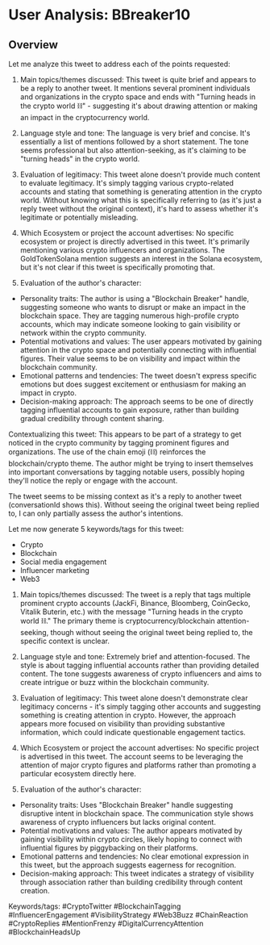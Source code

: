 # User Analysis: BBreaker10

## Overview

<think>
Let me analyze this tweet to address each of the points requested:

1. Main topics/themes discussed:
This tweet is quite brief and appears to be a reply to another tweet. It mentions several prominent individuals and organizations in the crypto space and ends with "Turning heads in the crypto world ⛓️" - suggesting it's about drawing attention or making an impact in the cryptocurrency world.

2. Language style and tone:
The language is very brief and concise. It's essentially a list of mentions followed by a short statement. The tone seems professional but also attention-seeking, as it's claiming to be "turning heads" in the crypto world.

3. Evaluation of legitimacy:
This tweet alone doesn't provide much content to evaluate legitimacy. It's simply tagging various crypto-related accounts and stating that something is generating attention in the crypto world. Without knowing what this is specifically referring to (as it's just a reply tweet without the original context), it's hard to assess whether it's legitimate or potentially misleading.

4. Which Ecosystem or project the account advertises:
No specific ecosystem or project is directly advertised in this tweet. It's primarily mentioning various crypto influencers and organizations. The GoldTokenSolana mention suggests an interest in the Solana ecosystem, but it's not clear if this tweet is specifically promoting that.

5. Evaluation of the author's character:

- Personality traits: The author is using a "Blockchain Breaker" handle, suggesting someone who wants to disrupt or make an impact in the blockchain space. They are tagging numerous high-profile crypto accounts, which may indicate someone looking to gain visibility or network within the crypto community.
- Potential motivations and values: The user appears motivated by gaining attention in the crypto space and potentially connecting with influential figures. Their value seems to be on visibility and impact within the blockchain community.
- Emotional patterns and tendencies: The tweet doesn't express specific emotions but does suggest excitement or enthusiasm for making an impact in crypto.
- Decision-making approach: The approach seems to be one of directly tagging influential accounts to gain exposure, rather than building gradual credibility through content sharing.

Contextualizing this tweet:
This appears to be part of a strategy to get noticed in the crypto community by tagging prominent figures and organizations. The use of the chain emoji (⛓️) reinforces the blockchain/crypto theme. The author might be trying to insert themselves into important conversations by tagging notable users, possibly hoping they'll notice the reply or engage with the account.

The tweet seems to be missing context as it's a reply to another tweet (conversationId shows this). Without seeing the original tweet being replied to, I can only partially assess the author's intentions.

Let me now generate 5 keywords/tags for this tweet:
- Crypto
- Blockchain
- Social media engagement
- Influencer marketing
- Web3
</think>

1. Main topics/themes discussed:
The tweet is a reply that tags multiple prominent crypto accounts (JackFi, Binance, Bloomberg, CoinGecko, Vitalik Buterin, etc.) with the message "Turning heads in the crypto world ⛓️." The primary theme is cryptocurrency/blockchain attention-seeking, though without seeing the original tweet being replied to, the specific context is unclear.

2. Language style and tone:
Extremely brief and attention-focused. The style is about tagging influential accounts rather than providing detailed content. The tone suggests awareness of crypto influencers and aims to create intrigue or buzz within the blockchain community.

3. Evaluation of legitimacy:
This tweet alone doesn't demonstrate clear legitimacy concerns - it's simply tagging other accounts and suggesting something is creating attention in crypto. However, the approach appears more focused on visibility than providing substantive information, which could indicate questionable engagement tactics.

4. Which Ecosystem or project the account advertises:
No specific project is advertised in this tweet. The account seems to be leveraging the attention of major crypto figures and platforms rather than promoting a particular ecosystem directly here.

5. Evaluation of the author's character:

- Personality traits: Uses "Blockchain Breaker" handle suggesting disruptive intent in blockchain space. The communication style shows awareness of crypto influencers but lacks original content.
- Potential motivations and values: The author appears motivated by gaining visibility within crypto circles, likely hoping to connect with influential figures by piggybacking on their platforms.
- Emotional patterns and tendencies: No clear emotional expression in this tweet, but the approach suggests eagerness for recognition.
- Decision-making approach: This tweet indicates a strategy of visibility through association rather than building credibility through content creation.

Keywords/tags:
#CryptoTwitter #BlockchainTagging #InfluencerEngagement #VisibilityStrategy #Web3Buzz
#ChainReaction #CryptoReplies #MentionFrenzy #DigitalCurrencyAttention #BlockchainHeadsUp
